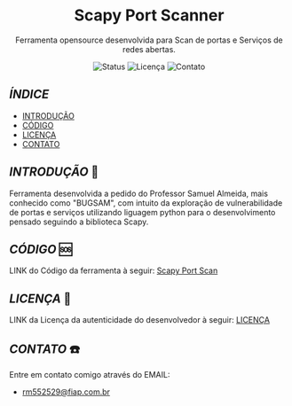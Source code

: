 
<h1 align="center">Scapy Port Scanner</h1>

<p align="center">
 Ferramenta opensource desenvolvida para Scan de portas e Serviços de redes abertas.
</p>

<p align="center">
  <img src="https://img.shields.io/badge/Status-%20Finalizado-yellow" alt="Status">
  <img src="https://img.shields.io/github/license/rm552529/Scapy_Port_Scan" alt="Licença">
  <img src="https://img.shields.io/github/issues/rm552529/Scapy_Port_Scan" alt="Contato">
</p>

## _ÍNDICE_
- [INTRODUÇÃO](#_introdução_)
- [CÓDIGO](#código)
- [LICENÇA](#licença)
- [CONTATO](#contato)


## _INTRODUÇÃO_ 📖

Ferramenta desenvolvida a pedido do Professor Samuel Almeida, mais conhecido como "BUGSAM", com intuito da exploração de vulnerabilidade de portas e serviços utilizando liguagem python para o desenvolvimento pensado seguindo a biblioteca Scapy.

## _CÓDIGO_ 🆘
LINK do Código da ferramenta à seguir: [Scapy Port Scan](Main_Code)

## _LICENÇA_ 📃
LINK da Licença da autenticidade do desenvolvedor à seguir: [LICENÇA](LICENSE)

## _CONTATO_ ☎️
Entre em contato comigo através do EMAIL:
- rm552529@fiap.com.br
